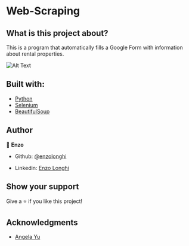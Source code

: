 # Web-Scraping

## What is this project about? 
This is a program that automatically fills a Google Form with information about rental properties.

![Alt Text](app/form-filled.gif)

## Built with: 

- [Python](https://www.python.org/)
- [Selenium](https://www.selenium.dev/)
- [BeautifulSoup](https://pypi.org/project/beautifulsoup4/)

## Author 

👤 **Enzo**
​

- Github: [@enzolonghi](https://github.com/enzolonghi)

- Linkedin: [Enzo Longhi](https://www.linkedin.com/in/enzolonghi/)


## Show your support

Give a ⭐️ if you like this project!
​

## Acknowledgments

- [Angela Yu](https://gist.github.com/angelabauer)
